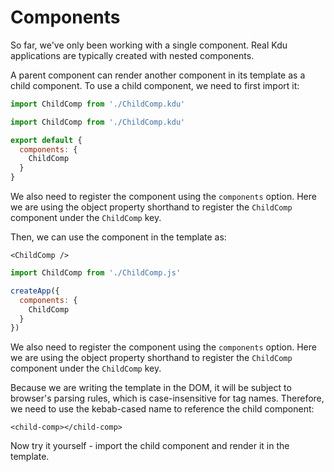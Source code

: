 # Components

So far, we've only been working with a single component. Real Kdu applications are typically created with nested components.

A parent component can render another component in its template as a child component. To use a child component, we need to first import it:

<div class="composition-api">
<div class="sfc">

```js
import ChildComp from './ChildComp.kdu'
```

</div>
</div>

<div class="options-api">
<div class="sfc">

```js
import ChildComp from './ChildComp.kdu'

export default {
  components: {
    ChildComp
  }
}
```

We also need to register the component using the `components` option. Here we are using the object property shorthand to register the `ChildComp` component under the `ChildComp` key.

</div>
</div>

<div class="sfc">

Then, we can use the component in the template as:

```kdu-html
<ChildComp />
```

</div>

<div class="html">

```js
import ChildComp from './ChildComp.js'

createApp({
  components: {
    ChildComp
  }
})
```

We also need to register the component using the `components` option. Here we are using the object property shorthand to register the `ChildComp` component under the `ChildComp` key.

Because we are writing the template in the DOM, it will be subject to browser's parsing rules, which is case-insensitive for tag names. Therefore, we need to use the kebab-cased name to reference the child component:

```kdu-html
<child-comp></child-comp>
```

</div>


Now try it yourself - import the child component and render it in the template.
